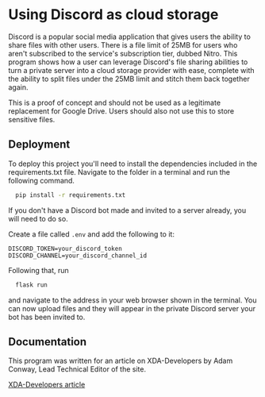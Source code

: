 
# Using Discord as cloud storage
Discord is a popular social media application that gives users the ability to share files with other users. There is a file limit of 25MB for users who aren't subscribed to the service's subscription tier, dubbed Nitro. This program shows how a user can leverage Discord's file sharing abilities to turn a private server into a cloud storage provider with ease, complete with the ability to split files under the 25MB limit and stitch them back together again.

This is a proof of concept and should not be used as a legitimate replacement for Google Drive. Users should also not use this to store sensitive files.


## Deployment

To deploy this project you'll need to install the dependencies included in the requirements.txt file. Navigate to the folder in a terminal and run the following command.

```bash
  pip install -r requirements.txt
```

If you don't have a Discord bot made and invited to a server already, you will need to do so.

Create a file called `.env` and add the following to it:

```env
DISCORD_TOKEN=your_discord_token
DISCORD_CHANNEL=your_discord_channel_id
```

Following that, run

```bash
  flask run
```

and navigate to the address in your web browser shown in the terminal. You can now upload files and they will appear in the private Discord server your bot has been invited to.
## Documentation
This program was written for an article on XDA-Developers by Adam Conway, Lead Technical Editor of the site.

[XDA-Developers article](https://www.xda-developers.com/discord-google-drive-cloud-storage/)

